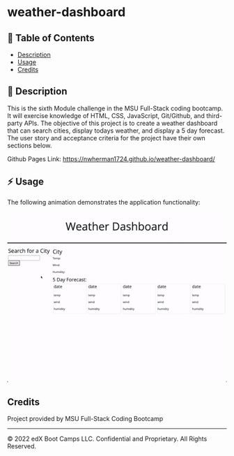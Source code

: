 # weather-dashboard

## :bookmark_tabs: Table of Contents

- [Description](#description)
- [Usage](#usage)
- [Credits](#credits)

## :book: Description

This is the sixth Module challenge in the MSU Full-Stack coding bootcamp. It will exercise knowledge of HTML, CSS, JavaScript, Git/Github, and third-party APIs. The objective of this project is to create a weather dashboard that can search cities, display todays weather, and display a 5 day forecast. The user story and acceptance criteria for the project have their own sections below.

Github Pages Link: https://nwherman1724.github.io/weather-dashboard/

## :zap: Usage

The following animation demonstrates the application functionality:

![A user enters a city in search and the weater info comes up](./assets/dasgboard.gif)


## Credits

Project provided by MSU Full-Stack Coding Bootcamp

- - -
© 2022 edX Boot Camps LLC. Confidential and Proprietary. All Rights Reserved.
